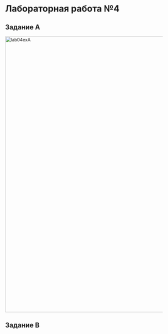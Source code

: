 # Лабораторная работа №4
## Задание A
<img width="1467" height="884" alt="lab04exA" src="https://github.com/user-attachments/assets/e5554d16-0b3e-406b-b8b9-8975eedaa823" />

## Задание B
